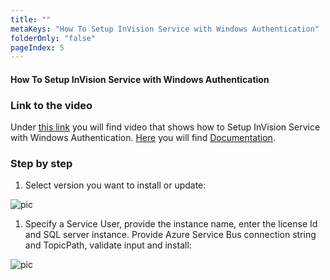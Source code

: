 ```yaml
---
title: ""
metaKeys: "How To Setup InVision Service with Windows Authentication"
folderOnly: "false"
pageIndex: 5
---
```


#### How To Setup InVision Service with Windows Authentication

### Link to the video

Under [this link](https://profitbasedocs.blob.core.windows.net/videos/Installation%20and%20Setup%20-%20Invision%204%20Service%20with%20Windows%20Authentication.mp4) you will find video that shows how to Setup InVision Service with Windows Authentication. [Here](../installation.md) you will find [Documentation](../installation.md).
<br/>


### Step by step


1. Select version you want to install or update:

![pic](https://profitbasedocs.blob.core.windows.net/images/HTwinAut%20(1).png)

1. Specify a Service User, provide the instance name, enter the license Id and SQL server instance. Provide Azure Service Bus connection string and TopicPath, validate input and install:

![pic](https://profitbasedocs.blob.core.windows.net/images/HTwinAut%20(2).png)


